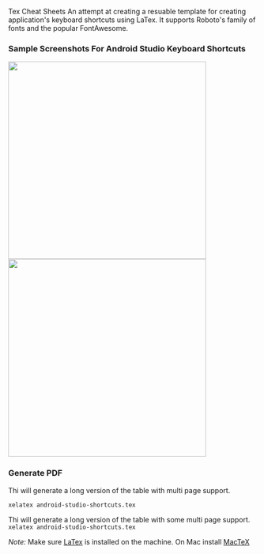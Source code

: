 Tex Cheat Sheets
An attempt at creating a resuable template for creating application's keyboard 
shortcuts using LaTex. It supports Roboto's family of fonts and the popular 
FontAwesome.

### Sample Screenshots For Android Studio Keyboard Shortcuts
<img src="doc/android-studio-keyboard-shortcuts.png" width="400" /> <img src="doc/android-studio-keyboard-shortcuts.png" width="400" />

### Generate PDF

Thi will generate a long version of the table with multi page support.

`xelatex android-studio-shortcuts.tex` 

Thi will generate a long version of the table with some multi page support.
`xelatex android-studio-shortcuts.tex`

*Note:* Make sure [LaTex][1] is installed on the machine. On Mac install [MacTeX][2]

[1]: https://www.latex-project.org/
[2]: https://tug.org/mactex/